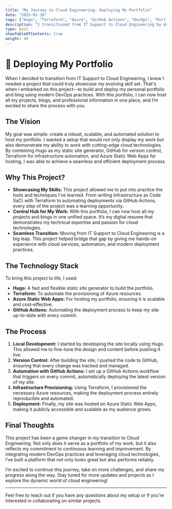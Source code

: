 ```yaml
---
title: "My Journey to Cloud Engineering: Deploying My Portfolio"
date: "2025-01-30"
tags: ["Hugo", "Terraform", "Azure", "GitHub Actions", "DevOps", "Portfolio"]
description: "I transitioned from IT Support to Cloud Engineering by deploying my portfolio using Hugo, GitHub, Terraform, and Azure Static Web Apps."
type: post
showTableOfContents: true
weight: 40
---
```


# 🌟 Deploying My Portfolio

When I decided to transition from IT Support to Cloud Engineering, I knew I needed a project that could truly showcase my evolving skill set. That's when I embarked on this project—to build and deploy my personal portfolio and blog using modern DevOps practices. With this portfolio, I can now host all my projects, blogs, and professional information in one place, and I’m excited to share the process with you.

## The Vision

My goal was simple: create a robust, scalable, and automated solution to host my portfolio. I wanted a setup that would not only display my work but also demonstrate my ability to work with cutting-edge cloud technologies. By combining Hugo as my static site generator, GitHub for version control, Terraform for infrastructure automation, and Azure Static Web Apps for hosting, I was able to achieve a seamless and efficient deployment process.

## Why This Project?

- **Showcasing My Skills:** This project allowed me to put into practice the tools and techniques I've learned. From writing Infrastructure as Code (IaC) with Terraform to automating deployments via GitHub Actions, every step of the project was a learning opportunity.
- **Central Hub for My Work:** With this portfolio, I can now host all my projects and blogs in one unified space. It’s my digital resume that demonstrates my technical expertise and passion for cloud technologies.
- **Seamless Transition:** Moving from IT Support to Cloud Engineering is a big leap. This project helped bridge that gap by giving me hands-on experience with cloud services, automation, and modern deployment practices.

## The Technology Stack

To bring this project to life, I used:

- **Hugo:** A fast and flexible static site generator to build the portfolio.
- **Terraform:** To automate the provisioning of Azure resources.
- **Azure Static Web Apps:** For hosting my portfolio, ensuring it is scalable and cost-effective.
- **GitHub Actions:** Automating the deployment process to keep my site up-to-date with every commit.

## The Process

1. **Local Development:** I started by developing the site locally using Hugo. This allowed me to fine-tune the design and content before pushing it live.
2. **Version Control:** After building the site, I pushed the code to GitHub, ensuring that every change was tracked and managed.
3. **Automation with GitHub Actions:** I set up a GitHub Actions workflow that triggers on every commit, automatically deploying the latest version of my site.
4. **Infrastructure Provisioning:** Using Terraform, I provisioned the necessary Azure resources, making the deployment process entirely reproducible and automated.
5. **Deployment:** Finally, my site was hosted on Azure Static Web Apps, making it publicly accessible and scalable as my audience grows.

## Final Thoughts

This project has been a game changer in my transition to Cloud Engineering. Not only does it serve as a portfolio of my work, but it also reflects my commitment to continuous learning and improvement. By integrating modern DevOps practices and leveraging cloud technologies, I’ve built a platform that not only looks great but also performs reliably.

I’m excited to continue this journey, take on more challenges, and share my progress along the way. Stay tuned for more updates and projects as I explore the dynamic world of cloud engineering!

---

Feel free to reach out if you have any questions about my setup or if you're interested in collaborating on similar projects.
